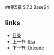 
##第5章 5.7.2 Base64


## links
  * [目录](<preface.md>)
  * 上一节: [Rsa](<05.7.1.md>)
  * 下一节: [Urlcode](<05.7.3.md>)


